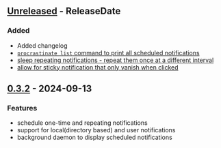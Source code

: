 <!-- next-header -->

## [Unreleased] - ReleaseDate

### Added

- Added changelog
- [`procrastinate list` command to print all scheduled notifications](https://github.com/Wasabi375/procrastinate/issues/2)
- [sleep repeating notifications - repeat them once at a different interval](https://github.com/Wasabi375/procrastinate/issues/6)
- [allow for sticky notification that only vanish when clicked](https://github.com/Wasabi375/procrastinate/issues/3)


## [0.3.2] - 2024-09-13

### Features
- schedule one-time and repeating notifications
- support for local(directory based) and user notifications
- background daemon to display scheduled notifications

<!-- next-url -->
[Unreleased]: https://github.com/wasabi375/procrastinate/compare/0.3.2...HEAD
[0.3.2]: https://github.com/wasabi375/procrastinate/compare/cd38477e3a142789371bf512c0fe2fb524e97c80...0.3.2

